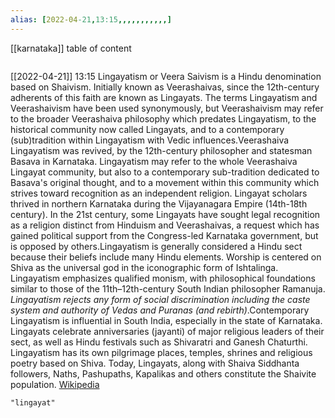 ```yaml
---
alias: [2022-04-21,13:15,,,,,,,,,,,]
---
```

[[karnataka]]
table of content
```toc
```

[[2022-04-21]] 13:15
Lingayatism or Veera Saivism is a Hindu denomination based on Shaivism. Initially known as Veerashaivas, since the 12th-century adherents of this faith are known as Lingayats. The terms Lingayatism and Veerashaivism have been used synonymously, but Veerashaivism may refer to the broader Veerashaiva philosophy which predates Lingayatism, to the historical community now called Lingayats, and to a contemporary (sub)tradition within Lingayatism with Vedic influences.Veerashaiva Lingayatism was revived, by the 12th-century philosopher and statesman Basava in Karnataka. Lingayatism may refer to the whole Veerashaiva Lingayat community, but also to a contemporary sub-tradition dedicated to Basava's original thought, and to a movement within this community which strives toward recognition as an independent religion. Lingayat scholars thrived in northern Karnataka during the Vijayanagara Empire (14th-18th century). In the 21st century, some Lingayats have sought legal recognition as a religion distinct from Hinduism and Veerashaivas, a request which has gained political support from the Congress-led Karnataka government, but is opposed by others.Lingayatism is generally considered a Hindu sect because their beliefs include many Hindu elements. Worship is centered on Shiva as the universal god in the iconographic form of Ishtalinga. Lingayatism emphasizes qualified monism, with philosophical foundations similar to those of the 11th–12th-century South Indian philosopher Ramanuja. *Lingayatism rejects any form of social discrimination including the caste system and authority of Vedas and Puranas (and rebirth)*.Contemporary Lingayatism is influential in South India, especially in the state of Karnataka. Lingayats celebrate anniversaries (jayanti) of major religious leaders of their sect, as well as Hindu festivals such as Shivaratri and Ganesh Chaturthi. Lingayatism has its own pilgrimage places, temples, shrines and religious poetry based on Shiva. Today, Lingayats, along with Shaiva Siddhanta followers, Naths, Pashupaths, Kapalikas and others constitute the Shaivite population.
[Wikipedia](https://en.wikipedia.org/wiki/Lingayatism)
```query
"lingayat"
```